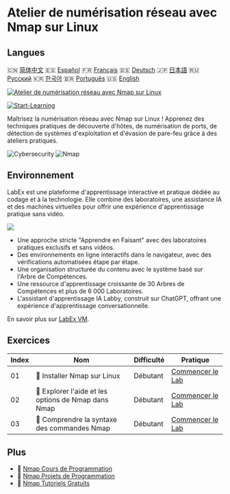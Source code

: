 # Atelier de numérisation réseau avec Nmap sur Linux

## Langues

🇨🇳 [简体中文](README_zh.md) 🇪🇸 [Español](README_es.md) 🇫🇷 [Français](README_fr.md) 🇩🇪 [Deutsch](README_de.md) 🇯🇵 [日本語](README_ja.md) 🇷🇺 [Русский](README_ru.md) 🇰🇷 [한국어](README_ko.md) 🇧🇷 [Português](README_pt.md) 🇺🇸 [English](README.md) 

[![Atelier de numérisation réseau avec Nmap sur Linux](https://cover-creator.labex.io/hands-on-network-scanning-with-nmap-on-linux.png?lang=fr)](https://labex.io/fr/courses/hands-on-network-scanning-with-nmap-on-linux)

[![Start-Learning](https://img.shields.io/badge/Start-Learning-whitesmoke?style=for-the-badge)](https://labex.io/fr/courses/hands-on-network-scanning-with-nmap-on-linux)

Maîtrisez la numérisation réseau avec Nmap sur Linux ! Apprenez des techniques pratiques de découverte d'hôtes, de numérisation de ports, de détection de systèmes d'exploitation et d'évasion de pare-feu grâce à des ateliers pratiques.

![Cybersecurity](https://img.shields.io/badge/Cybersecurity-whitesmoke?style=for-the-badge&logo=cybersecurity)
![Nmap](https://img.shields.io/badge/Nmap-whitesmoke?style=for-the-badge&logo=nmap)


## Environnement

LabEx est une plateforme d'apprentissage interactive et pratique dédiée au codage et à la technologie. Elle combine des laboratoires, une assistance IA et des machines virtuelles pour offrir une expérience d'apprentissage pratique sans vidéo.

![](https://tutorial-screenshot.getvm.io/images/vm-1725247253.png)

- Une approche stricte "Apprendre en Faisant" avec des laboratoires pratiques exclusifs et sans vidéos.
- Des environnements en ligne interactifs dans le navigateur, avec des vérifications automatisées étape par étape.
- Une organisation structurée du contenu avec le système basé sur l'Arbre de Compétences.
- Une ressource d'apprentissage croissante de 30 Arbres de Compétences et plus de 6 000 Laboratoires.
- L'assistant d'apprentissage IA Labby, construit sur ChatGPT, offrant une expérience d'apprentissage conversationnelle.

En savoir plus sur [LabEx VM](https://support.labex.io/using-labex/virtual-machine).

## Exercices

|   Index | Nom                                                 | Difficulté   | Pratique                                                                                                                       |
|---------|-----------------------------------------------------|--------------|--------------------------------------------------------------------------------------------------------------------------------|
|      01 | 📖 Installer Nmap sur Linux                         | Débutant     | <a target='_blank' href='https://labex.io/fr/tutorials/nmap-install-nmap-on-linux-530181'>Commencer le Lab</a>                 |
|      02 | 📖 Explorer l'aide et les options de Nmap dans Nmap | Débutant     | <a target='_blank' href='https://labex.io/fr/tutorials/nmap-explore-nmap-help-and-options-in-nmap-547101'>Commencer le Lab</a> |
|      03 | 📖 Comprendre la syntaxe des commandes Nmap         | Débutant     | <a target='_blank' href='https://labex.io/fr/tutorials/nmap-understand-nmap-command-syntax-530159'>Commencer le Lab</a>        |

## Plus

- 🔗 [Nmap Cours de Programmation](https://github.com/labex-labs/awesome-programming-courses)
- 🔗 [Nmap Projets de Programmation](https://github.com/labex-labs/awesome-programming-projects)
- 🔗 [Nmap Tutoriels Gratuits](https://github.com/labex-labs/nmap-free-tutorials)

